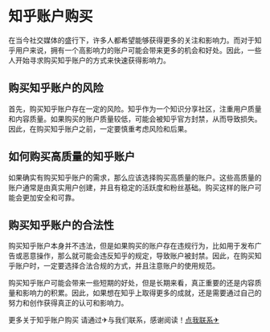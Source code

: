 # 知乎账户购买

在当今社交媒体的盛行下，许多人都希望能够获得更多的关注和影响力。而对于知乎用户来说，拥有一个高影响力的账户可能会带来更多的机会和好处。因此，一些人开始寻求购买知乎账户的方式来快速获得影响力。

## 购买知乎账户的风险

首先，购买知乎账户存在一定的风险。知乎作为一个知识分享社区，注重用户质量和内容质量。如果购买的账户质量较低，可能会被知乎官方封禁，从而导致损失。因此，在购买知乎账户之前，一定要慎重考虑风险和后果。

## 如何购买高质量的知乎账户

如果确实有购买知乎账户的需求，那么应该选择购买高质量的账户。这些高质量的账户通常是由真实用户创建，并且有稳定的活跃度和粉丝基础。购买这样的账户可能会更加安全和可靠。

## 购买知乎账户的合法性

购买知乎账户本身并不违法，但是如果购买的账户存在违规行为，比如用于发布广告或恶意操作，那么就可能会违反知乎的规定，导致账户被封禁。因此，在购买知乎账户时，一定要选择合法合规的方式，并且注意账户的使用规范。

购买知乎账户可能会带来一些短期的好处，但是长期来看，真正重要的还是内容质量和影响力的积累。因此，如果想在知乎上取得更多的成就，还是需要通过自己的努力和创作获得真正的认可和影响力。

更多关于知乎账户购买 请通过✈与我们联系，感谢阅读！[点我联系✈](https://ad.k02.cc)